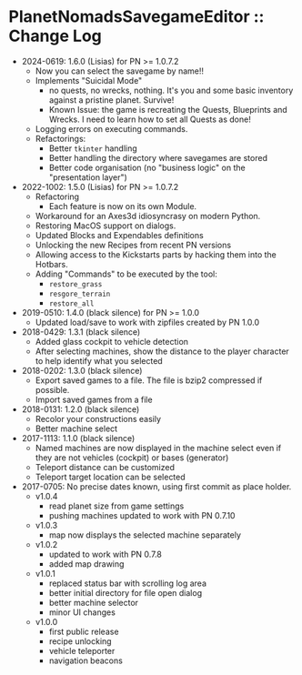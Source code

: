# PlanetNomadsSavegameEditor :: Change Log

* 2024-0619: 1.6.0 (Lisias) for PN >= 1.0.7.2
	+ Now you can select the savegame by name!!
	+ Implements "Suicidal Mode"
		- no quests, no wrecks, nothing. It's you and some basic inventory against a pristine planet. Survive! 
		- Known Issue: the game is recreating the Quests, Blueprints and Wrecks. I need to learn how to set all Quests as done!
	+ Logging errors on executing commands.
	+ Refactorings:
		- Better `tkinter` handling
		- Better handling the directory where savegames are stored
		- Better code organisation (no "business logic" on the "presentation layer")
* 2022-1002: 1.5.0 (Lisias) for PN >= 1.0.7.2
	+ Refactoring
		- Each feature is now on its own Module.
	+ Workaround for an Axes3d idiosyncrasy on modern Python.
	+ Restoring MacOS support on dialogs.
	+ Updated Blocks and Expendables definitions
	+ Unlocking the new Recipes from recent PN versions
	+ Allowing access to the Kickstarts parts by hacking them into the Hotbars.
	+ Adding "Commands" to be executed by the tool:
		- `restore_grass`
		- `resgore_terrain`
		- `restore_all`
* 2019-0510: 1.4.0 (black silence) for PN >= 1.0.0
	+ Updated load/save to work with zipfiles created by PN 1.0.0
* 2018-0429: 1.3.1 (black silence)
	+ Added glass cockpit to vehicle detection
	+ After selecting machines, show the distance to the player character to help identify what you selected
* 2018-0202: 1.3.0 (black silence)
	+ Export saved games to a file. The file is bzip2 compressed if possible.
	+ Import saved games from a file
* 2018-0131: 1.2.0 (black silence)
	+ Recolor your constructions easily
	+ Better machine select
* 2017-1113: 1.1.0 (black silence)
	+ Named machines are now displayed in the machine select even if they are not vehicles (cockpit) or bases (generator)
	+ Teleport distance can be customized
	+ Teleport target location can be selected
* 2017-0705: No precise dates known, using first commit as place holder.
	+ v1.0.4
		- read planet size from game settings
		- pushing machines updated to work with PN 0.7.10
	+ v1.0.3
		- map now displays the selected machine separately
	+ v1.0.2
		- updated to work with PN 0.7.8
		- added map drawing
	+ v1.0.1
		- replaced status bar with scrolling log area
		- better initial directory for file open dialog
		- better machine selector
		- minor UI changes
	+ v1.0.0
		- first public release
		- recipe unlocking
		- vehicle teleporter
		- navigation beacons
